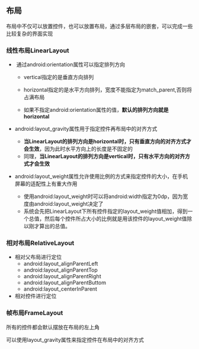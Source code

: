 ## 布局

布局中不仅可以放置控件，也可以放置布局，通过多层布局的嵌套，可以完成一些比较复杂的界面实现

### 线性布局LinearLayout

- ​	通过android:orientation属性可以指定排列方向

  - vertical指定的是垂直方向排列

  - horizontal指定的是水平方向排列，宽度不能指定为match_parent,否则将占满布局

  - 如果不指定android:orientation属性的值，**默认的排列方向就是horizontal**

- android:layout_gravity属性用于指定控件再布局中的对齐方式
  - **当LinearLayout的排列方向是horizontal时，只有垂直方向的对齐方式才会生效**，因为此时水平方向上的长度是不固定的
  - 同理，**当LinearLayout的排列方向是vertical时，只有水平方向的对齐方式才会生效**

- android:layout_weight属性允许使用比例的方式来指定控件的大小，在手机屏幕的适配性上有重大作用
  - 使用android:layout_weight时可以将android:width指定为0dp，因为宽度由android:layout_weight决定了
  - 系统会先把LinearLayout下所有控件指定的layout_weight值相加，得到一个总值，然后每个控件所占大小的比例就是用该控件的layout_weight值除以刚才算出的总值。

### 相对布局RelativeLayout

- 相对父布局进行定位
  - android:layout_alignParentLeft
  - android:layout_alignParentTop
  - android:layout_alignParentRight
  - android:layout_alignParentButtom
  - android:layout_centerInParent
- 相对控件进行定位

### 帧布局FrameLayout

所有的控件都会默认摆放在布局的左上角

可以使用layout_gravity属性来指定控件在布局中的对齐方式

